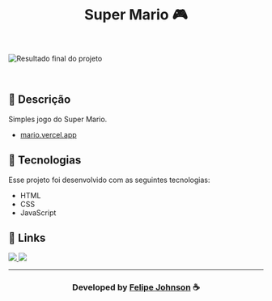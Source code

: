 <h1 align="center">
  Super Mario 🎮 
</h1>

<br>

![Resultado final do projeto](https://user-images.githubusercontent.com/112385665/187744795-4bf6381d-c74c-41e5-a792-57c11af8dadc.png)

<br>

## 📝 Descrição 

Simples jogo do Super Mario. 

-  [mario.vercel.app](https://mario-sable.vercel.app/)

## 🚀 Tecnologias

Esse projeto foi desenvolvido com as seguintes tecnologias:

- HTML
- CSS
- JavaScript

## 🔗 Links

 
 <a href="https://www.instagram.com/felipee.johnson/" alt="Instagram">
  <img src="https://img.shields.io/badge/-Instagram-0A66C2?style=for-the-badge&logo=Instagram&logoColor=FFFFFF&link=https://www.instagram.com/felipee_johnsonn/"/> 
 </a>

  <a href="https://felipee-johnson.web.app/" alt="Portfolio">
  <img src="https://img.shields.io/badge/my_portfolio-000?style=for-the-badge&logo=ko-fi&logoColor=white&link=https://felipee-johnson.web.app/"/>
 </a>

 </p>

-----

  <h3 align="center"> Developed by <a href="https://felipee-johnson.web.app/">Felipe Johnson</a> ☕</h3>
